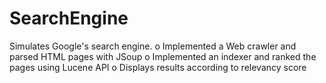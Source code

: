 # SearchEngine
Simulates Google's search engine. 
o	Implemented a Web crawler and parsed HTML pages with JSoup
o Implemented an indexer and ranked the pages using Lucene API 
o	Displays results according to relevancy score

